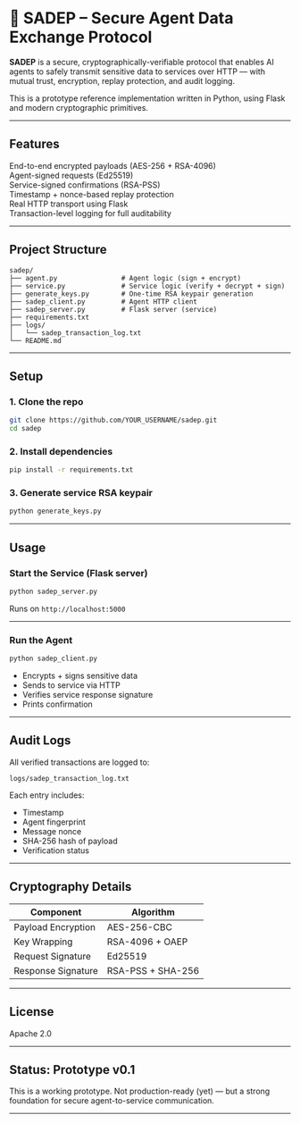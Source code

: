 # 🔐 SADEP – Secure Agent Data Exchange Protocol

**SADEP** is a secure, cryptographically-verifiable protocol that enables AI agents to safely transmit sensitive data to services over HTTP — with mutual trust, encryption, replay protection, and audit logging.

This is a prototype reference implementation written in Python, using Flask and modern cryptographic primitives.

---

## Features

End-to-end encrypted payloads (AES-256 + RSA-4096)  
Agent-signed requests (Ed25519)  
Service-signed confirmations (RSA-PSS)  
Timestamp + nonce-based replay protection  
Real HTTP transport using Flask  
Transaction-level logging for full auditability  

---

## Project Structure

```
sadep/
├── agent.py                # Agent logic (sign + encrypt)
├── service.py              # Service logic (verify + decrypt + sign)
├── generate_keys.py        # One-time RSA keypair generation
├── sadep_client.py         # Agent HTTP client
├── sadep_server.py         # Flask server (service)
├── requirements.txt
├── logs/
│   └── sadep_transaction_log.txt
└── README.md
```

---

## Setup

### 1. Clone the repo

```bash
git clone https://github.com/YOUR_USERNAME/sadep.git
cd sadep
```

### 2. Install dependencies

```bash
pip install -r requirements.txt
```

### 3. Generate service RSA keypair

```bash
python generate_keys.py
```

---

## Usage

### Start the Service (Flask server)

```bash
python sadep_server.py
```

Runs on `http://localhost:5000`

---

### Run the Agent

```bash
python sadep_client.py
```

- Encrypts + signs sensitive data
- Sends to service via HTTP
- Verifies service response signature
- Prints confirmation

---

## Audit Logs

All verified transactions are logged to:

```
logs/sadep_transaction_log.txt
```

Each entry includes:
- Timestamp
- Agent fingerprint
- Message nonce
- SHA-256 hash of payload
- Verification status

---

## Cryptography Details

| Component         | Algorithm           |
|------------------|---------------------|
| Payload Encryption | AES-256-CBC         |
| Key Wrapping       | RSA-4096 + OAEP     |
| Request Signature  | Ed25519             |
| Response Signature | RSA-PSS + SHA-256   |

---

## License

Apache 2.0

---

## Status: Prototype v0.1

This is a working prototype. Not production-ready (yet) — but a strong foundation for secure agent-to-service communication.

---
